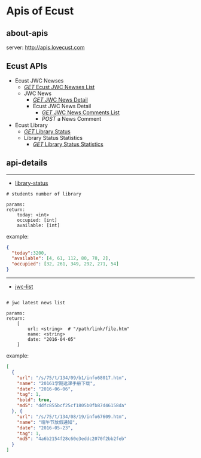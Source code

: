 # Apis of Ecust

## about-apis

server: http://apis.lovecust.com

## Ecust APIs

- Ecust JWC Newses
	- [*GET* Ecust JWC Newses List][api-ecust-jwc-newses]
	- JWC News
		- [*GET* JWC News Detail][api-ecust-jwc-news]
		- Ecust JWC News Detail
			- [*GET* JWC News Comments List][api-ecust-jwc-news-comments]
			- *POST* a News Comment
- Ecust Library
	- [*GET* Library Status][api-ecust-library-status]
	- Library Status Statistics
		- [*GET* Library Status Statistics][api-ecust-library-status-statistics]

## api-details

---

- [library-status][api-ecust-library-status]

```
# students number of library

params:
return:
	today: <int>
	occupied: [int]
	available: [int]
```
example:
```json
{
  "today":3200,
  "available": [4, 61, 112, 80, 78, 2],
  "occupied": [32, 261, 349, 292, 271, 54]
}
```
---
- [jwc-list][api-ecust-jwc-newses]

```

# jwc latest news list

params:
return:
	[
		url: <string>  # "/path/link/file.htm"
		name: <string>
		date: "2016-04-05"
	]
```

example:

```json
[
  {
    "url": "/s/75/t/134/09/b1/info68017.htm",
    "name": "20161学期选课手册下载",
    "date": "2016-06-06",
    "tag": 1,
    "bold": true,
    "md5": "ddfc855bcf25cf1805b0fb87d46158da"
  }, {
    "url": "/s/75/t/134/08/19/info67609.htm",
    "name": "端午节放假通知",
    "date": "2016-05-23",
    "tag": 1,
    "md5": "4a6b2154f28c60e3eddc2070f2bb2feb"
  }
]
```

[api-ecust-jwc-newses]: http://apis.lovecust.com/apis/ecust/jwc/newses "API: Get Ecust Newses List"
[api-ecust-jwc-news]: http://apis.lovecust.com/apis/ecust/jwc/newses/29ba220583cae79ff0005e8804d676ab "API: Get Ecust JWC News Detail"
[api-ecust-jwc-news-comments]: http://apis.lovecust.com/apis/ecust/jwc/newses/29ba220583cae79ff0005e8804d676ab/comments "API: Get JWC News Comments"
[api-ecust-library-status]: http://apis.lovecust.com/apis/ecust/library/status "API: Get Ecust Library Status"
[api-ecust-library-status-statistics]: http://apis.lovecust.com/apis/ecust/library/status/statistics?interval=1&limit=100 "API: Get Library Status Statistics"
